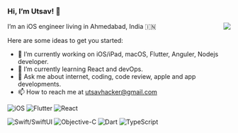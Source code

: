 ### Hi, I’m Utsav! 👋

<img align="right" src="https://github-readme-stats.vercel.app/api?username=erbittuu&count_private=true" />

I’m an iOS engineer living in Ahmedabad, India 🇮🇳

Here are some ideas to get you started:

- 🔭 I’m currently working on iOS/iPad, macOS, Flutter, Anguler, Nodejs developer.
- 🌱 I’m currently learning React and devOps.
- 💬 Ask me about internet, coding, code review, apple and app developments.
- 📫 How to reach me at utsavhacker@gmail.com

![iOS](https://img.shields.io/badge/iOS-blue.svg?style=for-the-badge)
![Flutter](https://img.shields.io/badge/Flutter-0175c2.svg?style=for-the-badge)
![React](https://img.shields.io/badge/React-00d8ff.svg?style=for-the-badge)

![Swift/SwiftUI](https://img.shields.io/badge/Swift-ffac45.svg?style=for-the-badge) 
![Objective-C](https://img.shields.io/badge/Objective--c-blue.svg?style=for-the-badge) 
![Dart](https://img.shields.io/badge/Dart-00b4ab.svg?style=for-the-badge) 
![TypeScript](https://img.shields.io/badge/TypeScript-blue.svg?style=for-the-badge) 
